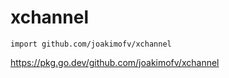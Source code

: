 # xchannel

`import github.com/joakimofv/xchannel`

https://pkg.go.dev/github.com/joakimofv/xchannel
